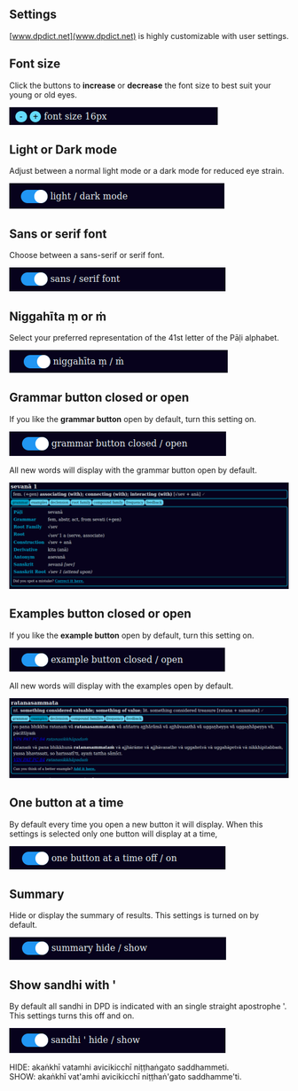## Settings

[www.dpdict.net](www.dpdict.net) is highly customizable with user settings.

## Font size

Click the buttons to **increase** or **decrease** the font size to best suit your young or old eyes. 

![font size](pics/www.dpdict.net/dpdict_settings_font_size.png)

## Light or Dark mode

Adjust between a normal light mode or a dark mode for reduced eye strain.

![light dark mode](pics/www.dpdict.net/dpdict_settings_light_dark_mode.png)

## Sans or serif font

Choose between a sans-serif or serif font.

![alt text](pics/www.dpdict.net/dpdict_settings_sans_serif.png)

## Niggahīta ṃ or ṁ

Select your preferred representation of the 41st letter of the Pāḷi alphabet.

![niggahita](pics/www.dpdict.net/dpdict_settings_niggahita.png)

## Grammar button closed or open

If you like the **grammar button** open by default, turn this setting on.

![grammar open closed](pics/www.dpdict.net/dpdict_settings_grammar_open.png)

All new words will display with the grammar button open by default.

![grammar button open](pics/www.dpdict.net/dpdict_settings_grammar_button_open.png)

## Examples button closed or open

If you like the **example button** open by default, turn this setting on.

![example button open closed](pics/www.dpdict.net/dpdict_settings_example_closed_open.png)

All new words will display with the examples open by default.

![example button open](pics/www.dpdict.net/dpdict_settings_examples_open.png)

## One button at a time

By default every time you open a new button it will display. When this settings is selected only one button will display at a time,  

![alt text](pics/www.dpdict.net/dpdict_settings_one_button_at_a_time.png)

## Summary 

Hide or display the summary of results. This settings is turned on by default. 

![summary](pics/www.dpdict.net/dpdict_settings_summary_show.png)

## Show sandhi with '

By default all sandhi in DPD is indicated with an single straight apostrophe '. This settings turns this off and on. 

![sandhi hide show](pics/www.dpdict.net/dpdict_settings_sandhi_hide_show.png)

HIDE: akaṅkhī vatamhi avicikicchī niṭṭhaṅgato saddhammeti.\
SHOW: akaṅkhī vat'amhi avicikicchī niṭṭhaṅ'gato saddhamme'ti.

<!-- NEXT: [Setup API in GoldenDict](dpdict_api_gd.md) -->

